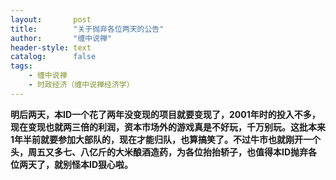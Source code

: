 ```yaml
---
layout:       post
title:        "关于抛弃各位两天的公告"
author:       "缠中说禅"
header-style: text
catalog:      false
tags:
    - 缠中说禅
    - 时政经济（缠中说禅经济学）
---
```


**明后两天，本ID一个花了两年没变现的项目就要变现了，2001年时的投入不多，现在变现也就两三倍的利润，资本市场外的游戏真是不好玩，千万别玩。这批本来1年半前就要参加大部队的，现在才能归队，也算搞笑了。不过牛市也就刚开一个头，周五又多七、八亿斤的大米酿酒造药，为各位抬抬轿子，也值得本ID抛弃各位两天了，就别怪本ID狠心啦。**
